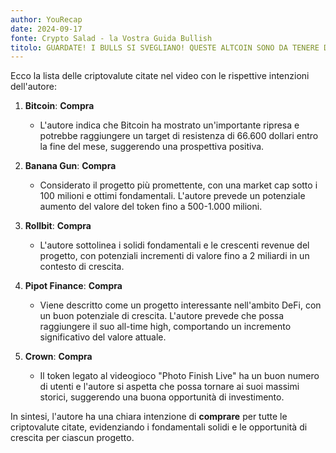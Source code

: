 ```yaml
---
author: YouRecap
date: 2024-09-17
fonte: Crypto Salad - la Vostra Guida Bullish
titolo: GUARDATE! I BULLS SI SVEGLIANO! QUESTE ALTCOIN SONO DA TENERE D'OCCHIO!
---
```


Ecco la lista delle criptovalute citate nel video con le rispettive intenzioni dell'autore:

1. **Bitcoin**: **Compra** 
   - L'autore indica che Bitcoin ha mostrato un'importante ripresa e potrebbe raggiungere un target di resistenza di 66.600 dollari entro la fine del mese, suggerendo una prospettiva positiva.

2. **Banana Gun**: **Compra**
   - Considerato il progetto più promettente, con una market cap sotto i 100 milioni e ottimi fondamentali. L'autore prevede un potenziale aumento del valore del token fino a 500-1.000 milioni.

3. **Rollbit**: **Compra**
   - L'autore sottolinea i solidi fondamentali e le crescenti revenue del progetto, con potenziali incrementi di valore fino a 2 miliardi in un contesto di crescita.

4. **Pipot Finance**: **Compra**
   - Viene descritto come un progetto interessante nell'ambito DeFi, con un buon potenziale di crescita. L'autore prevede che possa raggiungere il suo all-time high, comportando un incremento significativo del valore attuale.

5. **Crown**: **Compra**
   - Il token legato al videogioco "Photo Finish Live" ha un buon numero di utenti e l'autore si aspetta che possa tornare ai suoi massimi storici, suggerendo una buona opportunità di investimento.

In sintesi, l'autore ha una chiara intenzione di **comprare** per tutte le criptovalute citate, evidenziando i fondamentali solidi e le opportunità di crescita per ciascun progetto.
